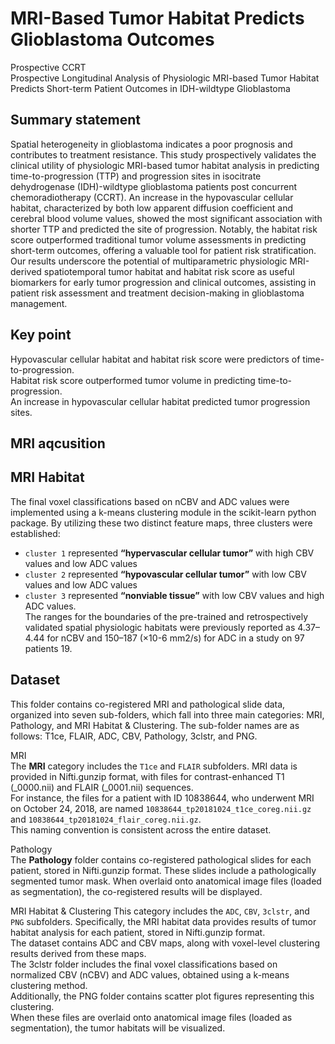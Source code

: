 # MRI-Based Tumor Habitat Predicts Glioblastoma Outcomes
Prospective CCRT  
Prospective Longitudinal Analysis of Physiologic MRI-based Tumor Habitat Predicts Short-term Patient Outcomes in IDH-wildtype Glioblastoma   

## Summary statement
Spatial heterogeneity in glioblastoma indicates a poor prognosis and contributes to treatment resistance. This study prospectively validates the clinical utility of physiologic MRI-based tumor habitat analysis in predicting time-to-progression (TTP) and progression sites in isocitrate dehydrogenase (IDH)-wildtype glioblastoma patients post concurrent chemoradiotherapy (CCRT). An increase in the hypovascular cellular habitat, characterized by both low apparent diffusion coefficient and cerebral blood volume values, showed the most significant association with shorter TTP and predicted the site of progression. Notably, the habitat risk score outperformed traditional tumor volume assessments in predicting short-term outcomes, offering a valuable tool for patient risk stratification. Our results underscore the potential of multiparametric physiologic MRI-derived spatiotemporal tumor habitat and habitat risk score as useful biomarkers for early tumor progression and clinical outcomes, assisting in patient risk assessment and treatment decision-making in glioblastoma management.  

## Key point
Hypovascular cellular habitat and habitat risk score were predictors of time-to-progression.  
Habitat risk score outperformed tumor volume in predicting time-to-progression.   
An increase in hypovascular cellular habitat predicted tumor progression sites.  

## MRI aqcusition  

## MRI Habitat  
The final voxel classifications based on nCBV and ADC values were implemented using a k-means clustering module in the scikit-learn python package.
By utilizing these two distinct feature maps, three clusters were established: 
- `cluster 1` represented **“hypervascular cellular tumor”** with high CBV values and low ADC values  
- `cluster 2` represented **“hypovascular cellular tumor”** with low CBV values and low ADC values
- `cluster 3` represented **“nonviable tissue”** with low CBV values and high ADC values.  
The ranges for the boundaries of the pre-trained and retrospectively validated spatial physiologic habitats were previously reported as 4.37–4.44 for nCBV and 150–187 (×10-6 mm2/s) for ADC in a study on 97 patients 19.


## Dataset
This folder contains co-registered MRI and pathological slide data, organized into seven sub-folders, which fall into three main categories: MRI, Pathology, and MRI Habitat & Clustering. 
The sub-folder names are as follows: T1ce, FLAIR, ADC, CBV, Pathology, 3clstr, and PNG.

MRI  
The **MRI** category includes the `T1ce` and `FLAIR` subfolders. MRI data is provided in Nifti.gunzip format, with files for contrast-enhanced T1 (_0000.nii) and FLAIR (_0001.nii) sequences.  
For instance, the files for a patient with ID 10838644, who underwent MRI on October 24, 2018, are named `10838644_tp20181024_t1ce_coreg.nii.gz` and `10838644_tp20181024_flair_coreg.nii.gz`.  
This naming convention is consistent across the entire dataset.  

Pathology  
The **Pathology** folder contains co-registered pathological slides for each patient, stored in Nifti.gunzip format. These slides include a pathologically segmented tumor mask. 
When overlaid onto anatomical image files (loaded as segmentation), the co-registered results will be displayed.

MRI Habitat & Clustering
This category includes the `ADC`, `CBV`, `3clstr`, and `PNG` subfolders. Specifically, the MRI habitat data provides results of tumor habitat analysis for each patient, stored in Nifti.gunzip format.    
The dataset contains ADC and CBV maps, along with voxel-level clustering results derived from these maps.   
The 3clstr folder includes the final voxel classifications based on normalized CBV (nCBV) and ADC values, obtained using a k-means clustering method.   
Additionally, the PNG folder contains scatter plot figures representing this clustering.  
When these files are overlaid onto anatomical image files (loaded as segmentation), the tumor habitats will be visualized.  
